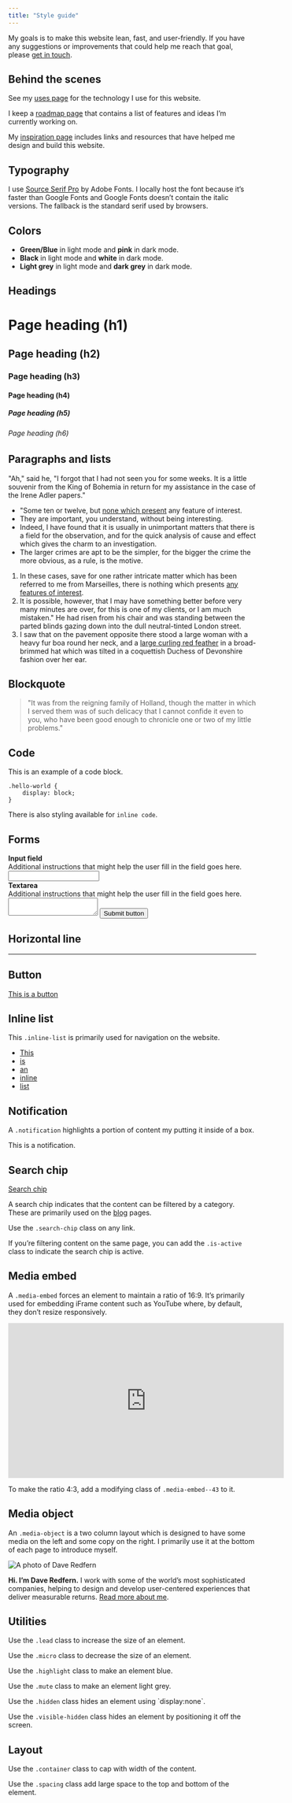 ```yaml
---
title: "Style guide"
---
```


My goals is to make this website lean, fast, and user-friendly. If you have any suggestions or improvements that could help me reach that goal, please [get in touch](/contact/).

## Behind the scenes

See my [uses page](/uses/) for the technology I use for this website.

I keep a [roadmap page](/roadmap/) that contains a list of features and ideas I’m currently working on.

My [inspiration page](/inspiration/) includes links and resources that have helped me design and build this website.

## Typography

I use [Source Serif Pro](https://github.com/adobe-fonts/source-serif-pro) by Adobe Fonts. I locally host the font because it’s faster than Google Fonts and Google Fonts doesn’t contain the italic versions. The fallback is the standard serif used by browsers.

## Colors

<ul>
    <li class="highlight"><strong>Green/Blue</strong> in light mode and <strong>pink</strong> in dark mode.</li>
    <li><strong>Black</strong> in light mode and <strong>white</strong> in dark mode.</li>
    <li class="mute"><strong>Light grey</strong> in light mode and <strong>dark grey</strong> in dark mode.</li>
</ul>

## Headings

# Page heading (h1)

## Page heading (h2)

### Page heading (h3)

#### Page heading (h4)

##### Page heading (h5)

###### Page heading (h6)

## Paragraphs and lists

"Ah," said he, "I forgot that I had not seen you for some weeks. It is a little souvenir from the King of Bohemia in return for my assistance in the case of the Irene Adler papers."

* "Some ten or twelve, but [none which present](#) any feature of interest.
* They are important, you understand, without being interesting.
* Indeed, I have found that it is usually in unimportant matters that there is a field for the observation, and for the quick analysis of cause and effect which gives the charm to an investigation.
* The larger crimes are apt to be the simpler, for the bigger the crime the more obvious, as a rule, is the motive.

1. In these cases, save for one rather intricate matter which has been referred to me from Marseilles, there is nothing which presents [any features of interest]().
2. It is possible, however, that I may have something better before very many minutes are over, for this is one of my clients, or I am much mistaken."
He had risen from his chair and was standing between the parted blinds gazing down into the dull neutral-tinted London street.
3. I saw that on the pavement opposite there stood a large woman with a heavy fur boa round her neck, and a [large curling red feather]() in a broad-brimmed hat which was tilted in a coquettish Duchess of Devonshire fashion over her ear.

## Blockquote

> "It was from the reigning family of Holland, though the matter in which I served them was of such delicacy that I cannot confide it even to you, who have been good enough to chronicle one or two of my little problems."

## Code

This is an example of a code block.

```
.hello-world {
    display: block;
}
```

There is also styling available for <code>inline code</code>.

## Forms

<form>
    <label>
        <div><strong>Input field</strong></div>
        <div class="micro">Additional instructions that might help the user fill in the field goes here.</div>
        <input>
    </label>
    <label>
        <div><strong>Textarea</strong></div>
        <div class="micro">Additional instructions that might help the user fill in the field goes here.</div>
        <textarea></textarea>
    </label>
    <button>Submit button</button>
</form>

## Horizontal line

<hr />

## Button

<a href="#" class="button">This is a button</a>

## Inline list

This <code>.inline-list</code> is primarily used for navigation on the website.

<ul class="inline-list">
    <li><a href="#">This</a></li>
    <li><a href="#">is</a></li>
    <li><a href="#">an</a></li>
    <li><a href="#">inline</a></li>
    <li><a href="#">list</a></li>
</ul>

## Notification

A <code>.notification</code> highlights a portion of content my putting it inside of a box.

<div class="notification">
    <p>This is a notification.</p>
</div>

## Search chip

<a href="#" class="search-chip">Search chip</a>

A search chip indicates that the content can be filtered by a category. These are primarily used on the <a href="/blog/">blog</a> pages.

Use the <code>.search-chip</code> class on any link.

If you’re filtering content on the same page, you can add the <code>.is-active</code> class to indicate the search chip is active.

## Media embed

A <code>.media-embed</code> forces an element to maintain a ratio of 16:9. It’s primarily used for embedding iFrame content such as YouTube where, by default, they don’t resize responsively.

<div class="media-embed"><iframe width="560" height="315" src="https://www.youtube.com/embed/2XX14tfsk4c" frameborder="0" allow="accelerometer; autoplay; encrypted-media; gyroscope; picture-in-picture" allowfullscreen></iframe></div>

To make the ratio 4:3, add a modifying class of <code>.media-embed--43</code> to it.

## Media object

An `.media-object` is a two column layout which is designed to have some media on the left and some copy on the right. I primarily use it at the bottom of each page to introduce myself.

<div class="media-object">
    <div class="media-object__media">
        <img src="/assets/images/profile.jpg" alt="A photo of Dave Redfern" />
    </div>
    <div class="media-object__body">
        <p><strong>Hi. I’m Dave Redfern.</strong> I work with some of the world’s most sophisticated companies, helping to design and develop user-centered experiences that deliver measurable returns. <a href="/about/">Read more about me</a>.</p>
    </div>
</div>

## Utilities

<p class="lead">Use the <code>.lead</code> class to increase the size of an element.</p>

<p class="micro">Use the <code>.micro</code> class to decrease the size of an element.</p>

<p class="highlight">Use the <code>.highlight</code> class to make an element blue.</p>

<p class="mute">Use the <code>.mute</code> class to make an element light grey.</p>

<p>Use the <code>.hidden</code> class hides an element using `display:none`.</p>

<p>Use the <code>.visible-hidden</code> class hides an element by positioning it off the screen.</p>

## Layout

<p>Use the <code>.container</code> class to cap with width of the content.</p>

<p>Use the <code>.spacing</code> class add large space to the top and bottom of the element.</p>